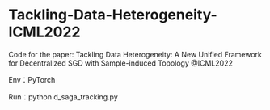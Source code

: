 # Tackling-Data-Heterogeneity-ICML2022
Code for the paper: Tackling Data Heterogeneity: A New Unified Framework for Decentralized SGD with Sample-induced Topology @ICML2022

Env：PyTorch

Run：python d_saga_tracking.py
